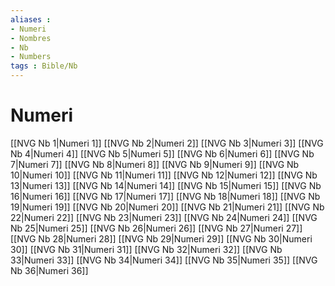 ```yaml
---
aliases : 
- Numeri
- Nombres
- Nb
- Numbers
tags : Bible/Nb
---
```


# Numeri

[[NVG Nb 1|Numeri 1]]
[[NVG Nb 2|Numeri 2]]
[[NVG Nb 3|Numeri 3]]
[[NVG Nb 4|Numeri 4]]
[[NVG Nb 5|Numeri 5]]
[[NVG Nb 6|Numeri 6]]
[[NVG Nb 7|Numeri 7]]
[[NVG Nb 8|Numeri 8]]
[[NVG Nb 9|Numeri 9]]
[[NVG Nb 10|Numeri 10]]
[[NVG Nb 11|Numeri 11]]
[[NVG Nb 12|Numeri 12]]
[[NVG Nb 13|Numeri 13]]
[[NVG Nb 14|Numeri 14]]
[[NVG Nb 15|Numeri 15]]
[[NVG Nb 16|Numeri 16]]
[[NVG Nb 17|Numeri 17]]
[[NVG Nb 18|Numeri 18]]
[[NVG Nb 19|Numeri 19]]
[[NVG Nb 20|Numeri 20]]
[[NVG Nb 21|Numeri 21]]
[[NVG Nb 22|Numeri 22]]
[[NVG Nb 23|Numeri 23]]
[[NVG Nb 24|Numeri 24]]
[[NVG Nb 25|Numeri 25]]
[[NVG Nb 26|Numeri 26]]
[[NVG Nb 27|Numeri 27]]
[[NVG Nb 28|Numeri 28]]
[[NVG Nb 29|Numeri 29]]
[[NVG Nb 30|Numeri 30]]
[[NVG Nb 31|Numeri 31]]
[[NVG Nb 32|Numeri 32]]
[[NVG Nb 33|Numeri 33]]
[[NVG Nb 34|Numeri 34]]
[[NVG Nb 35|Numeri 35]]
[[NVG Nb 36|Numeri 36]]
